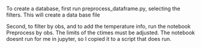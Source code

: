 To create a database, first run preprocess_dataframe.py, selecting the filters. This will create a data base file

Second, to filter by obs, and to add the temperature info, run the notebook Preprocess by obs. The limits of the ctimes must be adjusted. The notebook doesnt run for me in jupyter, so I copied it to a script that does run.
